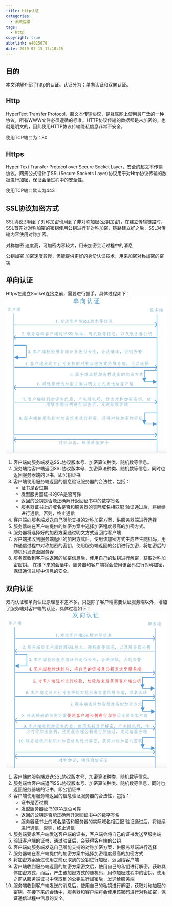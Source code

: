 ```yaml
---
title: Http认证
categories:
  - 系统运维
tags:
  - Http
copyright: true
abbrlink: e4025678
date: 2019-07-15 17:10:35
---
```


## 目的

本文详解介绍了http的认证。认证分为：单向认证和双向认证。

<!--more-->

## Http

HyperText Transfer Protocol，超文本传输协议，是互联网上使用最广泛的一种协议，所有WWW文件必须遵循的标准。HTTP协议传输的数据都是未加密的，也就是明文的，因此使用HTTP协议传输隐私信息非常不安全。

使用TCP端口为：80

## Https

Hyper Text Transfer Protocol over Secure Socket Layer，安全的超文本传输协议，网景公式设计了SSL(Secure Sockets Layer)协议用于对Http协议传输的数据进行加密，保证会话过程中的安全性。

使用TCP端口默认为443

## SSL协议加密方式

SSL协议即用到了对称加密也用到了非对称加密(公钥加密)，在建立传输链路时，SSL首先对对称加密的密钥使用公钥进行非对称加密，链路建立好之后，SSL对传输内容使用对称加密。

对称加密 
速度高，可加密内容较大，用来加密会话过程中的消息

公钥加密 
加密速度较慢，但能提供更好的身份认证技术，用来加密对称加密的密钥

## 单向认证

Https在建立Socket连接之前，需要进行握手，具体过程如下： 
![](Http认证/1.png)

1. 客户端向服务端发送SSL协议版本号、加密算法种类、随机数等信息。
2. 服务端给客户端返回SSL协议版本号、加密算法种类、随机数等信息，同时也返回服务器端的证书，即公钥证书
3. 客户端使用服务端返回的信息验证服务器的合法性，包括：
   - 证书是否过期
   - 发型服务器证书的CA是否可靠
   - 返回的公钥是否能正确解开返回证书中的数字签名
   - 服务器证书上的域名是否和服务器的实际域名相匹配 
     验证通过后，将继续进行通信，否则，终止通信
4. 客户端向服务端发送自己所能支持的对称加密方案，供服务器端进行选择
5. 服务器端在客户端提供的加密方案中选择加密程度最高的加密方式。
6. 服务器将选择好的加密方案通过明文方式返回给客户端
7. 客户端接收到服务端返回的加密方式后，使用该加密方式生成产生随机码，用作通信过程中对称加密的密钥，使用服务端返回的公钥进行加密，将加密后的随机码发送至服务器
8. 服务器收到客户端返回的加密信息后，使用自己的私钥进行解密，获取对称加密密钥。 
   在接下来的会话中，服务器和客户端将会使用该密码进行对称加密，保证通信过程中信息的安全。

## 双向认证

双向认证和单向认证原理基本差不多，只是除了客户端需要认证服务端以外，增加了服务端对客户端的认证，具体过程如下： 
![](Http认证/2.png)

1. 客户端向服务端发送SSL协议版本号、加密算法种类、随机数等信息。
2. 服务端给客户端返回SSL协议版本号、加密算法种类、随机数等信息，同时也返回服务器端的证书，即公钥证书
3. 客户端使用服务端返回的信息验证服务器的合法性，包括：
   - 证书是否过期
   - 发型服务器证书的CA是否可靠
   - 返回的公钥是否能正确解开返回证书中的数字签名
   - 服务器证书上的域名是否和服务器的实际域名相匹配 
     验证通过后，将继续进行通信，否则，终止通信
4. 服务端要求客户端发送客户端的证书，客户端会将自己的证书发送至服务端
5. 验证客户端的证书，通过验证后，会获得客户端的公钥
6. 客户端向服务端发送自己所能支持的对称加密方案，供服务器端进行选择
7. 服务器端在客户端提供的加密方案中选择加密程度最高的加密方式
8. 将加密方案通过使用之前获取到的公钥进行加密，返回给客户端
9. 客户端收到服务端返回的加密方案密文后，使用自己的私钥进行解密，获取具体加密方式，而后，产生该加密方式的随机码，用作加密过程中的密钥，使用之前从服务端证书中获取到的公钥进行加密后，发送给服务端
10. 服务端收到客户端发送的消息后，使用自己的私钥进行解密，获取对称加密的密钥，在接下来的会话中，服务器和客户端将会使用该密码进行对称加密，保证通信过程中信息的安全。